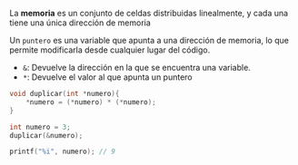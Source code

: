 La **memoria** es un conjunto de celdas distribuidas linealmente, y cada una tiene una única dirección de memoria

Un `puntero` es una variable que apunta a una dirección de memoria, lo que permite modificarla desde cualquier lugar del código.

- `&`: Devuelve la dirección en la que se encuentra una variable.
- `*`: Devuelve el valor al que apunta un puntero

```c
void duplicar(int *numero){
	*numero = (*numero) * (*numero);
}

int numero = 3;
duplicar(&numero);

printf("%i", numero); // 9
```
